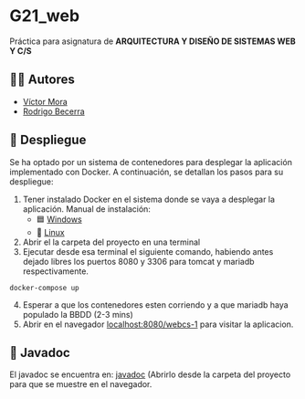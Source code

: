 # G21_web

Práctica para asignatura de __ARQUITECTURA Y DISEÑO DE SISTEMAS WEB Y C/S__

## 👨‍🎨 Autores

- [Víctor Mora](https://github.com/VicMoraGit)
- [Rodrigo Becerra](https://github.com/robeviii)

## 🐋 Despliegue

Se ha optado por un sistema de contenedores para desplegar la aplicación implementado con Docker. A continuación, se detallan los pasos para su despliegue:
1. Tener instalado Docker en el sistema donde se vaya a desplegar la aplicación.
    Manual de instalación:
    - 🟦 [Windows](https://docs.docker.com/desktop/install/windows-install/)
    - 🐧 [Linux](https://docs.docker.com/desktop/install/linux-install/)
2. Abrir el la carpeta del proyecto en una terminal
3. Ejecutar desde esa terminal el siguiente comando, habiendo antes dejado libres los puertos 8080 y 3306 para tomcat y mariadb respectivamente.
  ```
  docker-compose up
  ```
4. Esperar a que los contenedores esten corriendo y a que mariadb haya populado la BBDD (2-3 mins)
5. Abrir en el navegador [localhost:8080/webcs-1](http://localhost:8080/webcs-1) para visitar la aplicacion.

 
## 📄 Javadoc

El javadoc se encuentra en: [javadoc](/javadoc/index.html) (Abrirlo desde la carpeta del proyecto para que se muestre en el navegador.
